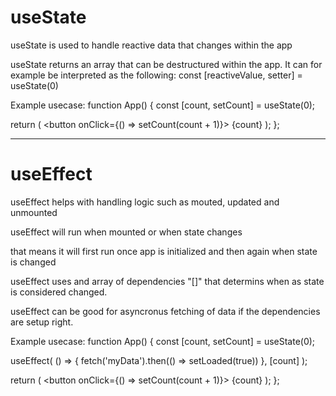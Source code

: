 # useState


useState is used to handle reactive data that changes within the app

useState returns an array that can be destructured within the app.
It can for example be interpreted as the following: 
const [reactiveValue, setter] = useState(0)

Example usecase:
function App() {
  const [count, setCount] = useState(0);

  return (
    <button onClick={() => setCount(count + 1)}>
      {count}
    </button>
  );
};

__________________________

# useEffect


useEffect helps with handling logic such as mouted, updated and unmounted

useEffect will run when mounted or when state changes

that means it will first run once app is initialized and then again when state is changed

useEffect uses and array of dependencies "[]" that determins when as state is considered changed.

useEffect can be good for asyncronus fetching of data if the dependencies are setup right.

Example usecase:
function App() {
  const [count, setCount] = useState(0);

  useEffect(
    () => {
      fetch('myData').then(() => setLoaded(true))
    }, [count]
  );

  return (
    <button onClick={() => setCount(count + 1)}>
      {count}
    </button>
  );
};